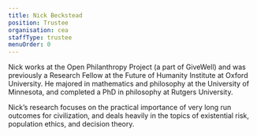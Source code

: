 ```yaml
---
title: Nick Beckstead
position: Trustee
organisation: cea
staffType: trustee
menuOrder: 0
---
```

Nick works at the Open Philanthropy Project (a part of GiveWell) and was previously a Research Fellow at the Future of Humanity Institute at Oxford University. He majored in mathematics and philosophy at the University of Minnesota, and completed a PhD in philosophy at Rutgers University.

Nick’s research focuses on the practical importance of very long run outcomes for civilization, and deals heavily in the topics of existential risk, population ethics, and decision theory.